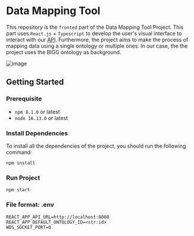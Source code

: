# Data Mapping Tool

This repository is the `fronted` part of the Data Mapping Tool Project. This part uses `React.js` + `Typescript` to
develop the user's visual interface to interact with our [API](https://github.com/elskater98/data-mapping-tool-api).
Furthermore, the project aims to make the process of mapping data using a single ontology or multiple ones. In our case,
the the project uses the BIGG ontology as background.

![image](https://user-images.githubusercontent.com/45320338/159911349-a4016560-afd1-43cd-b022-609797a0eea9.png)

## Getting Started

### Prerequisite

- `npm 8.1.0` or latest
- `node 16.13.0` or latest

### Install Dependencies
To install all the dependencies of the project, you should run the following command:

    npm install

### Run Project
    npm start

### File format: .env
    REACT_APP_API_URL=http://localhost:8080
    REACT_APP_DEFAULT_ONTOLOGY_ID=<str:id>
    WDS_SOCKET_PORT=0